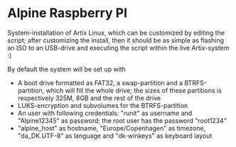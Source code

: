 # Alpine Raspberry PI

System-installation of Artix Linux, which can be customized by editing the script; 
after customizing the install, then it should be as simple as flashing an ISO to an USB-drive and executing the script within the live Artix-system :)

By default the system will be set up with
- A boot drive formatted as FAT32, a swap-partition and a BTRFS-partition, which will fill the whole drive;
the sizes of these partitions is respectively 325M, 8GB and the rest of the drive
- LUKS-encryption and subvolumes for the BTRFS-partition
- An user with following credentials: "runit" as username and "Alpine12345" as password; the root user has the password "root1234"
- "alpine_host" as hostname, "Europe/Copenhagen" as timezone, "da_DK.UTF-8" as language and "dk-winkeys" as keyboard layout
